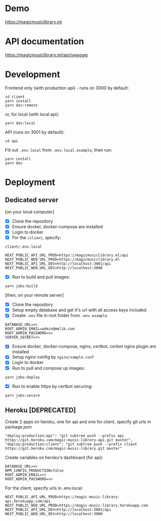 # Demo
https://magicmusiclibrary.ml

# API documentation
https://magicmusiclibrary.ml/api/swagger

# Development
Frontend only (with production api) - runs on 3000 by default:
```
cd client
yarn install
yarn dev:remote
```
or, for local (with local api):
```
yarn dev:local
```
API (runs on 3001 by default):
```
cd api
```
Fill out ```.env.local``` from ```.env.local.example```, then run:
```
yarn install
yarn dev
```

# Deployment

## Dedicated server
[on your local computer]
- [X] Clone the repository
- [X] Ensure docker, docker-compose are installed
- [X] Login to docker
- [X] For the ```/client```, specify:
```
client/.env.local

NEXT_PUBLIC_API_URL_PROD=https://magicmusiclibrary.ml/api
NEXT_PUBLIC_WEB_URL_PROD=https://magicmusiclibrary.ml
NEXT_PUBLIC_API_URL_DEV=http://localhost:3001/api
NEXT_PUBLIC_WEB_URL_DEV=http://localhost:3000
```
- [X] Run to build and pull images:
```
yarn jobs:build
```
[then, on your remote server]
- [X] Clone the repository
- [X] Setup empty database and get it's url with all access keys included
- [X] Create ```.env``` file in root folder from ```.env.example```
```
DATABASE_URL=<>
ROOT_ADMIN_EMAIL=admin@mmlib.com
ROOT_ADMIN_PASSWORD=<>
SERVER_SECRET=<>
```
- [X] Ensure docker, docker-compose, nginx, certbot, cerbot nginx plugin are installed
- [X] Setup nginx config by ```nginx/sample.conf```
- [X] Login to docker
- [X] Run to pull and compose up images:
```
yarn jobs:deploy
```   
- [X] Run to enable https by certbot securing:
```
yarn jobs:secure
```

## Heroku [DEPRECATED]
Create 2 apps on heroku, one for api and one for client, specify git urls in package.json
```
"deploy:production:api": "git subtree push --prefix api https://git.heroku.com/magic-music-library-api.git master",
"deploy:production:client": "git subtree push --prefix client https://git.heroku.com/magic-music-library.git master"
```
Create variables on heroku's dashboard (for api):
```
DATABASE_URL=<>
NPM_CONFIG_PRODUCTION=false
ROOT_ADMIN_EMAIL=<>
ROOT_ADMIN_PASSWORD=<>
```
For the client, specify urls in .env.local:
```
NEXT_PUBLIC_API_URL_PROD=https://magic-music-library-api.herokuapp.com/api
NEXT_PUBLIC_WEB_URL_PROD=https://magic-music-library.herokuapp.com
NEXT_PUBLIC_API_URL_DEV=http://localhost:3001/api
NEXT_PUBLIC_WEB_URL_DEV=http://localhost:3000
```
